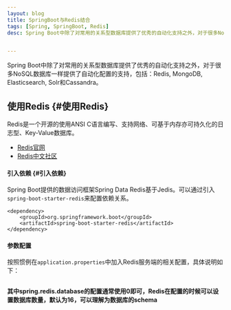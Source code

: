 ```yaml
---
layout: blog
title: SpringBoot与Redis结合
tags: [Spring, SpringBoot, Redis]
desc: Spring Boot中除了对常用的关系型数据库提供了优秀的自动化支持之外，对于很多NoSQL数据库一样提供了自动化配置的支持，包括：Redis, MongoDB, Elasticsearch, Solr和Cassandra。


---
```


Spring Boot中除了对常用的关系型数据库提供了优秀的自动化支持之外，对于很多NoSQL数据库一样提供了自动化配置的支持，包括：Redis, MongoDB, Elasticsearch, Solr和Cassandra。

## 使用Redis {#使用Redis}

Redis是一个开源的使用ANSI C语言编写、支持网络、可基于内存亦可持久化的日志型、Key-Value数据库。

* [Redis官网](http://redis.io/)
* [Redis中文社区](http://www.redis.cn/)

#### 引入依赖 {#引入依赖}

Spring Boot提供的数据访问框架Spring Data Redis基于Jedis。可以通过引入`spring-boot-starter-redis`来配置依赖关系。

```
<dependency>
    <groupId>org.springframework.boot</groupId>
    <artifactId>spring-boot-starter-redis</artifactId>
</dependency>
```

#### 参数配置

按照惯例在`application.properties`中加入Redis服务端的相关配置，具体说明如下：

```

```

**其中spring.redis.database的配置通常使用0即可，Redis在配置的时候可以设置数据库数量，默认为16，可以理解为数据库的schema**


